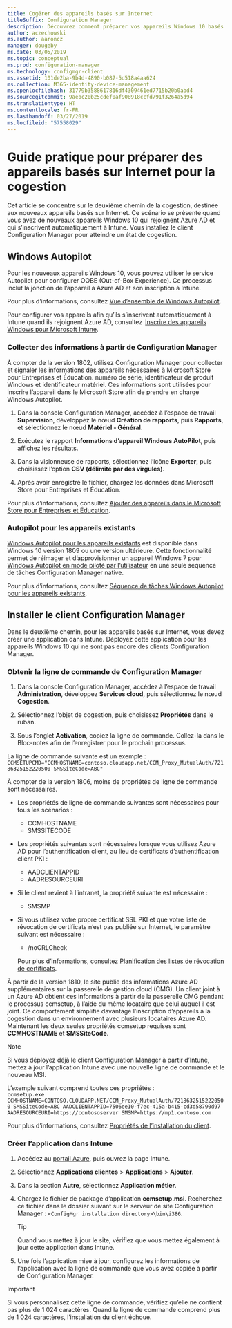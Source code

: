 ```yaml
---
title: Cogérer des appareils basés sur Internet
titleSuffix: Configuration Manager
description: Découvrez comment préparer vos appareils Windows 10 basés sur Internet pour la cogestion.
author: aczechowski
ms.author: aaroncz
manager: dougeby
ms.date: 03/05/2019
ms.topic: conceptual
ms.prod: configuration-manager
ms.technology: configmgr-client
ms.assetid: 101de2ba-9b4d-4890-b087-5d518a4aa624
ms.collection: M365-identity-device-management
ms.openlocfilehash: 31779b3588617816df4309461ed7715b20b0abd4
ms.sourcegitcommit: 9aebc20b25cdef0af908918ccfd791f3264a5d94
ms.translationtype: HT
ms.contentlocale: fr-FR
ms.lasthandoff: 03/27/2019
ms.locfileid: "57558029"
---
```

# <a name="how-to-prepare-internet-based-devices-for-co-management"></a>Guide pratique pour préparer des appareils basés sur Internet pour la cogestion

Cet article se concentre sur le deuxième chemin de la cogestion, destinée aux nouveaux appareils basés sur Internet. Ce scénario se présente quand vous avez de nouveaux appareils Windows 10 qui rejoignent Azure AD et qui s’inscrivent automatiquement à Intune. Vous installez le client Configuration Manager pour atteindre un état de cogestion.  



## <a name="windows-autopilot"></a>Windows Autopilot

Pour les nouveaux appareils Windows 10, vous pouvez utiliser le service Autopilot pour configurer OOBE (Out-of-Box Experience). Ce processus inclut la jonction de l’appareil à Azure AD et son inscription à Intune.  

Pour plus d’informations, consultez [Vue d’ensemble de Windows Autopilot](https://docs.microsoft.com/windows/deployment/windows-autopilot/windows-autopilot).    

Pour configurer vos appareils afin qu’ils s’inscrivent automatiquement à Intune quand ils rejoignent Azure AD, consultez  [Inscrire des appareils Windows pour Microsoft Intune](https://docs.microsoft.com/intune/windows-enroll).  


### <a name="gather-information-from-configuration-manager"></a>Collecter des informations à partir de Configuration Manager

À compter de la version 1802, utilisez Configuration Manager pour collecter et signaler les informations des appareils nécessaires à Microsoft Store pour Entreprises et Éducation. numéro de série, identificateur de produit Windows et identificateur matériel. Ces informations sont utilisées pour inscrire l’appareil dans le Microsoft Store afin de prendre en charge Windows Autopilot. 

1. Dans la console Configuration Manager, accédez à l’espace de travail **Supervision**, développez le nœud **Création de rapports**, puis **Rapports**, et sélectionnez le nœud **Matériel - Général**.  

2. Exécutez le rapport **Informations d’appareil Windows AutoPilot**, puis affichez les résultats.  

3. Dans la visionneuse de rapports, sélectionnez l’icône **Exporter**, puis choisissez l’option **CSV (délimité par des virgules)**.  

4. Après avoir enregistré le fichier, chargez les données dans Microsoft Store pour Entreprises et Éducation.  

Pour plus d’informations, consultez [Ajouter des appareils dans le Microsoft Store pour Entreprises et Éducation](https://docs.microsoft.com/microsoft-store/add-profile-to-devices#add-devices-and-apply-autopilot-deployment-profile).


### <a name="autopilot-for-existing-devices"></a>Autopilot pour les appareils existants
<!--1358333-->

[Windows Autopilot pour les appareils existants](https://techcommunity.microsoft.com/t5/Windows-IT-Pro-Blog/New-Windows-Autopilot-capabilities-and-expanded-partner-support/ba-p/260430) est disponible dans Windows 10 version 1809 ou une version ultérieure. Cette fonctionnalité permet de réimager et d’approvisionner un appareil Windows 7 pour [Windows Autopilot en mode piloté par l’utilisateur](https://docs.microsoft.com/windows/deployment/windows-autopilot/user-driven) en une seule séquence de tâches Configuration Manager native. 

Pour plus d’informations, consultez [Séquence de tâches Windows Autopilot pour les appareils existants](/sccm/osd/deploy-use/windows-autopilot-for-existing-devices).



## <a name="install-the-configuration-manager-client"></a>Installer le client Configuration Manager

Dans le deuxième chemin, pour les appareils basés sur Internet, vous devez créer une application dans Intune. Déployez cette application pour les appareils Windows 10 qui ne sont pas encore des clients Configuration Manager. 

### <a name="get-the-command-line-from-configuration-manager"></a>Obtenir la ligne de commande de Configuration Manager

1. Dans la console Configuration Manager, accédez à l’espace de travail **Administration**, développez **Services cloud**, puis sélectionnez le nœud **Cogestion**.  

2. Sélectionnez l’objet de cogestion, puis choisissez **Propriétés** dans le ruban.  

3. Sous l’onglet **Activation**, copiez la ligne de commande. Collez-la dans le Bloc-notes afin de l’enregistrer pour le prochain processus.  

La ligne de commande suivante est un exemple : `CCMSETUPCMD="CCMHOSTNAME=contoso.cloudapp.net/CCM_Proxy_MutualAuth/72186325152220500 SMSSiteCode=ABC"`

<!--1358215-->
À compter de la version 1806, moins de propriétés de ligne de commande sont nécessaires.  

- Les propriétés de ligne de commande suivantes sont nécessaires pour tous les scénarios :  
    - CCMHOSTNAME  
    - SMSSITECODE  

- Les propriétés suivantes sont nécessaires lorsque vous utilisez Azure AD pour l’authentification client, au lieu de certificats d’authentification client PKI :  
    - AADCLIENTAPPID  
    - AADRESOURCEURI  

- Si le client revient à l’intranet, la propriété suivante est nécessaire :  
    - SMSMP  

- Si vous utilisez votre propre certificat SSL PKI et que votre liste de révocation de certificats n’est pas publiée sur Internet, le paramètre suivant est nécessaire :  
    - /noCRLCheck  
    
     Pour plus d’informations, consultez [Planification des listes de révocation de certificats](/sccm/core/plan-design/security/plan-for-security#-plan-for-the-site-server-signing-certificate-self-signed).  

À partir de la version 1810, le site publie des informations Azure AD supplémentaires sur la passerelle de gestion cloud (CMG). Un client joint à un Azure AD obtient ces informations à partir de la passerelle CMG pendant le processus ccmsetup, à l’aide du même locataire que celui auquel il est joint. Ce comportement simplifie davantage l’inscription d’appareils à la cogestion dans un environnement avec plusieurs locataires Azure AD. Maintenant les deux seules propriétés ccmsetup requises sont **CCMHOSTNAME** et **SMSSiteCode**.<!--3607731-->

> [!Note]
> Si vous déployez déjà le client Configuration Manager à partir d’Intune, mettez à jour l’application Intune avec une nouvelle ligne de commande et le nouveau MSI. <!-- SCCMDocs-pr issue 3084 -->

L’exemple suivant comprend toutes ces propriétés :   
`ccmsetup.exe CCMHOSTNAME=CONTOSO.CLOUDAPP.NET/CCM_Proxy_MutualAuth/72186325152220500 SMSSiteCode=ABC AADCLIENTAPPID=7506ee10-f7ec-415a-b415-cd3d58790d97 AADRESOURCEURI=https://contososerver SMSMP=https://mp1.contoso.com`

Pour plus d’informations, consultez [Propriétés de l’installation du client](/sccm/core/clients/deploy/about-client-installation-properties).


### <a name="create-the-app-in-intune"></a>Créer l’application dans Intune

1. Accédez au [portail Azure](https://portal.azure.com), puis ouvrez la page Intune.  

2. Sélectionnez **Applications clientes** > **Applications** > **Ajouter**.  

3. Dans la section **Autre**, sélectionnez **Application métier**.  

4. Chargez le fichier de package d’application **ccmsetup.msi**. Recherchez ce fichier dans le dossier suivant sur le serveur de site Configuration Manager : `<ConfigMgr installation directory>\bin\i386`.  

    > [!Tip]  
    > Quand vous mettez à jour le site, vérifiez que vous mettez également à jour cette application dans Intune.  

5. Une fois l’application mise à jour, configurez les informations de l’application avec la ligne de commande que vous avez copiée à partir de Configuration Manager.  

> [!IMPORTANT]    
> Si vous personnalisez cette ligne de commande, vérifiez qu’elle ne contient pas plus de 1 024 caractères. Quand la ligne de commande comprend plus de 1 024 caractères, l’installation du client échoue.


